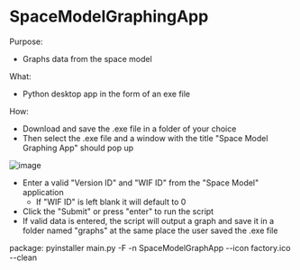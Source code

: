 # SpaceModelGraphingApp

Purpose:
- Graphs data from the space model

What:
- Python desktop app in the form of an exe file

How: 
- Download and save the .exe file in a folder of your choice
- Then select the .exe file and a window with the title "Space Model Graphing App" should pop up

![image](https://user-images.githubusercontent.com/89600331/151611080-8144a6eb-2d65-4c72-b9cb-ca1779a1d937.png)
- Enter a valid "Version ID" and "WIF ID" from the "Space Model" application
  -  If "WIF ID" is left blank it will default to 0
- Click the "Submit" or press "enter" to run the script
- If valid data is entered, the script will output a graph and save it in a folder named "graphs" at the same place the user saved the .exe file

package: pyinstaller main.py -F -n SpaceModelGraphApp --icon factory.ico --clean